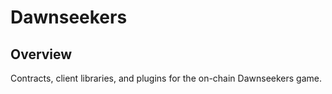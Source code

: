 # Dawnseekers

## Overview

Contracts, client libraries, and plugins for the on-chain Dawnseekers game.



